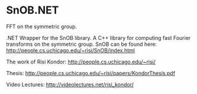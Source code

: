 SnOB.NET
========
FFT on the symmetric group.

.NET Wrapper for the SnOB library. A C++ library for computing fast Fourier transforms on the symmetric group. 
SnOB can be found here: http://people.cs.uchicago.edu/~risi/SnOB/index.html

The work of Risi Kondor: http://people.cs.uchicago.edu/~risi/

Thesis: http://people.cs.uchicago.edu/~risi/papers/KondorThesis.pdf

Video Lectures: http://videolectures.net/risi_kondor/
